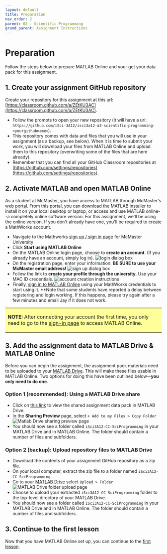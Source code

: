 ```yaml
---
layout: default
title: Preparation
nav_order: 2
parent: 03 - Scientific Programming
grand_parent: Assignment Instructions
---
```


# Preparation
Follow the steps below to prepare MATLAB Online and your get your data pack for this assignment.

## 1. Create your assignment GitHub repository
Create your repository for this assignment at this url: [https://classroom.github.com/a/ZEtKU3AC](https://classroom.github.com/a/ZEtKU3AC).
  - Follow the prompts to open your new repository (it will have a url: ```https://github.com/iSci-3A12/isci3a12-a3-scientific-programming-<yourgithubname>```).
  - This repository comes with data and files that you will use in your assignment (as a backup, see below). When it is time to submit your work, you will download your files from MATLAB Online and upload them to this repository (overwriting some of the files that are here already). 
  - Remember that you can find all your GitHub Classroom repositories at [https://github.com/settings/repositories](https://github.com/settings/repositories). 

## 2. Activate MATLAB and open MATLAB Online
As a student at McMaster, you have access to MATLAB through McMaster's [web portal](https://www.mathworks.com/academia/tah-portal/mcmaster-university-31501097.html). From this portal, you can download the MATLAB installer to install it on your local desktop or laptop, or access and use MATLAB online--a completely online software version. For this assignment, we'll be using the online version. If you don't already have one, you'll be required to create a MathWorks account. 

- Navigate to the Mathworks [sign up / sign in page](https://www.mathworks.com/academia/tah-portal/mcmaster-university-31501097.html) for McMaster University
- Click **Start using MATLAB Online**
- On the MATLAB Online login page, choose to **create an account**. (If you already have an account, simply log in).
![login dialog box](img/signup1.png)
- On the registration page, enter your information. **BE SURE to use your McMaster email address!**
![sign up dialog box](img/signup2.png)
- Follow the link to **create your profile through the university**. Use your MAC ID credentials.
![account creation instructions](img/signup3.png)
- Finally, [sign in to MATLAB Online](https://matlab.mathworks.com/) using your MathWorks credentials to start using it. **Note that some students have reported a delay between registering and login working. If this happens, please try again after a few minutes and email Jay if it does not work.

<table style="background-color: #ffff99;">
<tbody>
<tr>
<td>
<p><b>NOTE:</b> After connecting your account the first time, you only need to go to the <a href="https://matlab.mathworks.com/">sign-in page</a> to access MATLAB Online. </p>
</td>
</tr>
</tbody>
</table>

## 3. Add the assignment data to MATLAB Drive & MATLAB Online
Before you can begin the assignment, the assignment pack materials need to be uploaded to your [MATLAB Drive](https://drive.matlab.com/files/). This will make these files usable in MATLAB Online. Two options for doing this have been outlined below--**you only need to do one**. 

### Option 1 (recommended): Using a MATLAB Drive share
- Click on [this link](https://drive.matlab.com/sharing/3d411629-c97a-490e-b7bb-479b87616cdb) to view the shared assignment data pack in MATLAB Drive. 
- In the **Sharing Preview** page, select ```+ Add to my Files > Copy Folder```
![Matlab Drive sharing preview page](img/matlab-drive-copy-folder.png)
- You should now see a folder called ```iSci3A12-CC-SciProgramming``` in your MATLAB Drive and in MATLAB Online. The folder should contain a number of files and subfolders.

### Option 2 (backup): Upload repository files to MATLAB Drive
- Download the contents of your assignment GitHub repository as a zip file. 
- On your local computer, extract the zip file to a folder named ```iSci3A12-CC-SciProgramming```.
- Go to your [MATLAB Drive](https://drive.matlab.com/files/) select ```Upload > Folder```
![MATLAB Drive folder upload page](img/matlab-drive-upload-folder.png)
- Choose to upload your extracted ```iSci3A12-CC-SciProgramming``` folder to the top-level directory of your MATLAB Drive.
- You should now see a folder called ```iSci3A12-CC-SciProgramming``` in your MATLAB Drive and in MATLAB Online. The folder should contain a number of files and subfolders.

## 3. Continue to the first lesson
Now that you have MATLAB Online set up, you can continue to the [first lesson](a3-lesson1).
